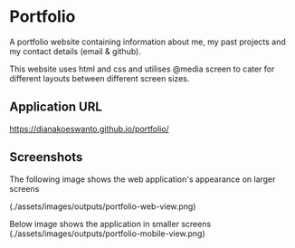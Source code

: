 # Portfolio

A portfolio website containing information about me, my past projects and my contact details (email & github).

This website uses html and css and utilises @media screen to cater for different layouts between different screen sizes.


## Application URL

https://dianakoeswanto.github.io/portfolio/


## Screenshots

The following image shows the web application's appearance on larger screens

(./assets/images/outputs/portfolio-web-view.png)


Below image shows the application in smaller screens
(./assets/images/outputs/portfolio-mobile-view.png)

